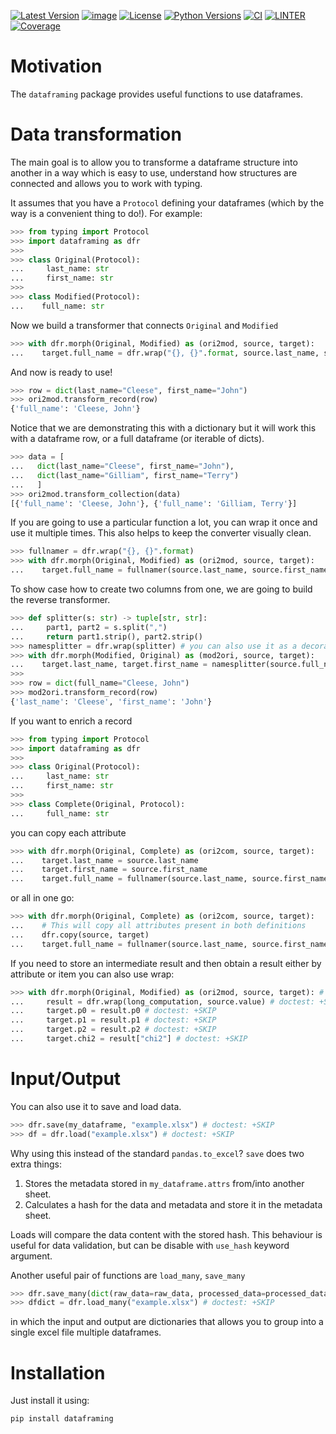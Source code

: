 [![Latest Version](https://img.shields.io/pypi/v/dataframing.svg)](https://pypi.python.org/pypi/dataframing)
[![image](https://img.shields.io/badge/code%20style-black-000000.svg)](https://github.com/python/black)
[![License](https://img.shields.io/pypi/l/dataframing.svg)](https://pypi.python.org/pypi/dataframing)
[![Python Versions](https://img.shields.io/pypi/pyversions/dataframing.svg)](https://pypi.python.org/pypi/dataframing)
[![CI](https://github.com/hgrecco/dataframing/workflows/CI/badge.svg)](https://github.com/hgrecco/dataframing/actions?query=workflow%3ACI)
[![LINTER](https://github.com/hgrecco/dataframing/workflows/Lint/badge.svg)](https://github.com/hgrecco/dataframing/actions?query=workflow%3ALint)
[![Coverage](https://coveralls.io/repos/github/hgrecco/dataframing/badge.svg?branch=main)](https://coveralls.io/github/hgrecco/dataframing?branch=main)

# Motivation

The `dataframing` package provides useful functions to use dataframes.

# Data transformation

The main goal is to allow you to transforme a dataframe structure into
another in a way which is easy to use, understand how structures are
connected and allows you to work with typing.

It assumes that you have a `Protocol` defining your dataframes (which
by the way is a convenient thing to do!). For example:

```python
>>> from typing import Protocol
>>> import dataframing as dfr
>>>
>>> class Original(Protocol):
...     last_name: str
...     first_name: str
>>>
>>> class Modified(Protocol):
...    full_name: str
```

Now we build a transformer that connects `Original` and `Modified`

```python
>>> with dfr.morph(Original, Modified) as (ori2mod, source, target):
...    target.full_name = dfr.wrap("{}, {}".format, source.last_name, source.first_name)
```

And now is ready to use!

```python
>>> row = dict(last_name="Cleese", first_name="John")
>>> ori2mod.transform_record(row)
{'full_name': 'Cleese, John'}
```

Notice that we are demonstrating this with a dictionary but it will work this
with a dataframe row, or a full dataframe (or iterable of dicts).

```python
>>> data = [
...   dict(last_name="Cleese", first_name="John"),
...   dict(last_name="Gilliam", first_name="Terry")
...   ]
>>> ori2mod.transform_collection(data)
[{'full_name': 'Cleese, John'}, {'full_name': 'Gilliam, Terry'}]
```

If you are going to use a particular function a lot,
you can wrap it once and use it multiple times. This also helps to keep
the converter visually clean.

```python
>>> fullnamer = dfr.wrap("{}, {}".format)
>>> with dfr.morph(Original, Modified) as (ori2mod, source, target):
...    target.full_name = fullnamer(source.last_name, source.first_name)
```

To show case how to create two columns from one, we are going to build the reverse
transformer.

```python
>>> def splitter(s: str) -> tuple[str, str]:
...     part1, part2 = s.split(",")
...     return part1.strip(), part2.strip()
>>> namesplitter = dfr.wrap(splitter) # you can also use it as a decorator!
>>> with dfr.morph(Modified, Original) as (mod2ori, source, target):
...    target.last_name, target.first_name = namesplitter(source.full_name)
>>>
>>> row = dict(full_name="Cleese, John")
>>> mod2ori.transform_record(row)
{'last_name': 'Cleese', 'first_name': 'John'}
```

If you want to enrich a record

```python
>>> from typing import Protocol
>>> import dataframing as dfr
>>>
>>> class Original(Protocol):
...     last_name: str
...     first_name: str
>>>
>>> class Complete(Original, Protocol):
...     full_name: str
```

you can copy each attribute

```python
>>> with dfr.morph(Original, Complete) as (ori2com, source, target):
...    target.last_name = source.last_name
...    target.first_name = source.first_name
...    target.full_name = fullnamer(source.last_name, source.first_name)
```

or all in one go:

```python
>>> with dfr.morph(Original, Complete) as (ori2com, source, target):
...    # This will copy all attributes present in both definitions
...    dfr.copy(source, target)
...    target.full_name = fullnamer(source.last_name, source.first_name)
```

If you need to store an intermediate result and then obtain a
result either by attribute or item you can also use wrap:

```python
>>> with dfr.morph(Original, Modified) as (ori2mod, source, target): # doctest: +SKIP
...     result = dfr.wrap(long_computation, source.value) # doctest: +SKIP
...     target.p0 = result.p0 # doctest: +SKIP
...     target.p1 = result.p1 # doctest: +SKIP
...     target.p2 = result.p2 # doctest: +SKIP
...     target.chi2 = result["chi2"] # doctest: +SKIP
```

# Input/Output

You can also use it to save and load data.

```python
>>> dfr.save(my_dataframe, "example.xlsx") # doctest: +SKIP
>>> df = dfr.load("example.xlsx") # doctest: +SKIP
```

Why using this instead of the standard `pandas.to_excel`?
`save` does two extra things:

1. Stores the metadata stored in `my_dataframe.attrs` from/into another sheet.
1. Calculates a hash for the data and metadata and store it in the
   metadata sheet.

Loads will compare the data content with the stored hash. This behaviour is
useful for data validation, but can be disable with `use_hash` keyword argument.

Another useful pair of functions are `load_many`, `save_many`

```python
>>> dfr.save_many(dict(raw_data=raw_data, processed_data=processed_data), "example.xlsx") # doctest: +SKIP
>>> dfdict = dfr.load_many("example.xlsx") # doctest: +SKIP
```

in which the input and output are dictionaries that allows you to group into
a single excel file multiple dataframes.

# Installation

Just install it using:

```bash
pip install dataframing
```
